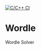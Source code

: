[![C/C++ CI](https://github.com/shaunihowe/wordle/actions/workflows/c-cpp.yml/badge.svg)](https://github.com/shaunihowe/wordle/actions/workflows/c-cpp.yml)

# Wordle
Wordle Solver

